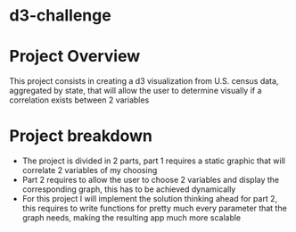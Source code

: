 # d3-challenge

# Project Overview

This project consists in creating a d3 visualization from U.S. census data, aggregated by state, that will allow the user to determine visually if a correlation exists between 2 variables

# Project breakdown

- The project is divided in 2 parts, part 1 requires a static graphic that will correlate 2 variables of my choosing
- Part 2 requires to allow the user to choose 2 variables and display the corresponding graph, this has to be achieved dynamically
- For this project I will implement the solution thinking ahead for part 2, this requires to write functions for pretty much every parameter that the graph needs, making the resulting app much more scalable